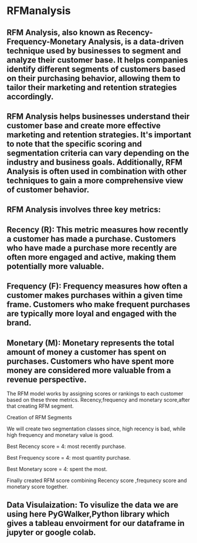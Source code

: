 # RFManalysis
## RFM Analysis, also known as Recency-Frequency-Monetary Analysis, is a data-driven technique used by businesses to segment and analyze their customer base. It helps companies identify different segments of customers based on their purchasing behavior, allowing them to tailor their marketing and retention strategies accordingly.
## RFM Analysis helps businesses understand their customer base and create more effective marketing and retention strategies. It's important to note that the specific scoring and segmentation criteria can vary depending on the industry and business goals. Additionally, RFM Analysis is often used in combination with other techniques to gain a more comprehensive view of customer behavior.

## RFM Analysis involves three key metrics:

## Recency (R): This metric measures how recently a customer has made a purchase. Customers who have made a purchase more recently are often more engaged and active, making them potentially more valuable.

## Frequency (F): Frequency measures how often a customer makes purchases within a given time frame. Customers who make frequent purchases are typically more loyal and engaged with the brand.

## Monetary (M): Monetary represents the total amount of money a customer has spent on purchases. Customers who have spent more money are considered more valuable from a revenue perspective.

The RFM model works by assigning scores or rankings to each customer based on these three metrics. 
Recency,frequency and monetary score,after that creating RFM segment.

Creation of RFM Segments

We will create two segmentation classes since, high recency is bad, while high frequency and monetary value is good.

Best Recency score = 4: most recently purchase.

Best Frequency score = 4: most quantity purchase.

Best Monetary score = 4: spent the most.

Finally created RFM score combining Recency score ,frequnecy score and monetary score together.
## Data Visulaization: To visulize the data we are using here PyGWalker,Python library which gives a tableau envoirment for our dataframe in jupyter or google colab.




